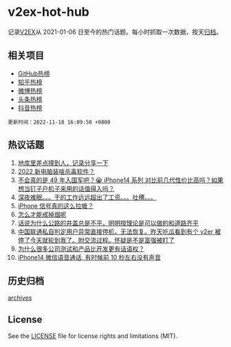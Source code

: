 # v2ex-hot-hub

 记录[V2EX](https://www.v2ex.com/)从 2021-01-06 日至今的热门话题。每小时抓取一次数据，按天[归档](archives)。
 
 ## 相关项目

- [GitHub热榜](https://github.com/snaildev/github-hot-hub)
- [知乎热榜](https://github.com/snaildev/zhihu-hot-hub)
- [微博热榜](https://github.com/snaildev/weibo-hot-hub)
- [头条热榜](https://github.com/snaildev/toutiao-hot-hub)
- [抖音热榜](https://github.com/snaildev/douyin-hot-hub)


 `更新时间：2022-11-18 16:09:50 +0800`

## 热议话题

1. [地库里差点撞到人，记录分享一下](https://www.v2ex.com/t/896102)
1. [2022 新电脑装啥杀毒软件？](https://www.v2ex.com/t/896092)
1. [不会真的是 49 年入国军吧？😭
iPhone14 系列 对比前几代性价比高吗？如果想当钉子户机子来用的话值得入吗？](https://www.v2ex.com/t/896132)
1. [深夜难眠。。。干的工作远远超出了工资。。。吐槽。。。](https://www.v2ex.com/t/896087)
1. [iPhone 信号真的这么拉嚒？](https://www.v2ex.com/t/896159)
1. [怎么才能戒掉烟呢](https://www.v2ex.com/t/896044)
1. [话说为什么公路的井盖总是不平，明明按理论是可以做的和道路齐平](https://www.v2ex.com/t/896118)
1. [中国联通私自判定用户异常直接停机，无法恢复。昨天吃瓜看到有个 v2er 被停了今天就轮到我了。附交流过程。怀疑是不是富强被盯了](https://www.v2ex.com/t/896035)
1. [为什么很多公司测试和产品比开发更有话语权？](https://www.v2ex.com/t/896101)
1. [iPhone14 微信语音通话, 有时候前 10 秒左右没有声音](https://www.v2ex.com/t/896023)

## 历史归档

[archives](archives)

## License

See the [LICENSE](LICENSE) file for license rights and limitations (MIT).
